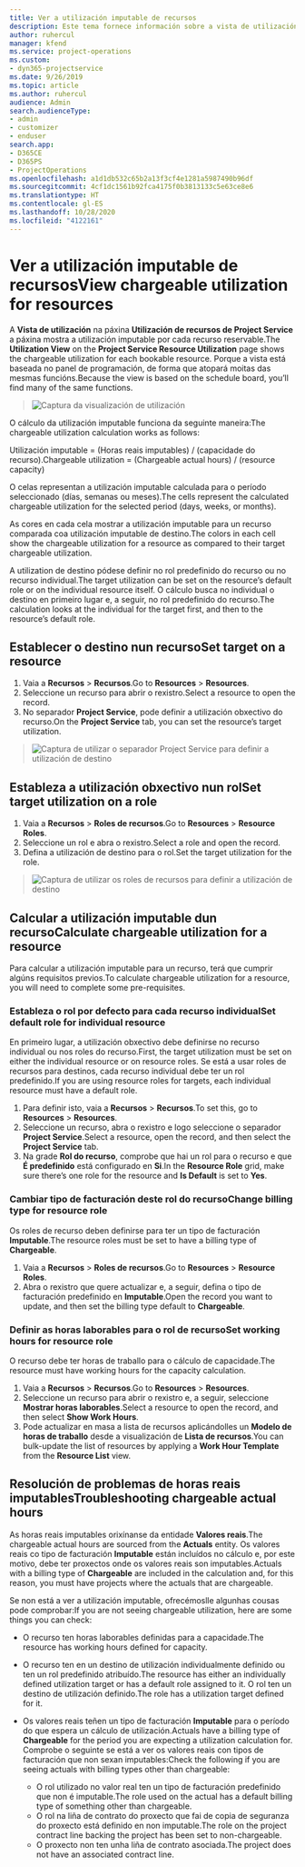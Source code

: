 ```yaml
---
title: Ver a utilización imputable de recursos
description: Este tema fornece información sobre a vista de utilización de recursos.
author: ruhercul
manager: kfend
ms.service: project-operations
ms.custom:
- dyn365-projectservice
ms.date: 9/26/2019
ms.topic: article
ms.author: ruhercul
audience: Admin
search.audienceType:
- admin
- customizer
- enduser
search.app:
- D365CE
- D365PS
- ProjectOperations
ms.openlocfilehash: a1d1db532c65b2a13f3cf4e1281a5987490b96df
ms.sourcegitcommit: 4cf1dc1561b92fca4175f0b3813133c5e63ce8e6
ms.translationtype: HT
ms.contentlocale: gl-ES
ms.lasthandoff: 10/28/2020
ms.locfileid: "4122161"
---
```

# <a name="view-chargeable-utilization-for-resources"></a><span data-ttu-id="c79f1-103">Ver a utilización imputable de recursos</span><span class="sxs-lookup"><span data-stu-id="c79f1-103">View chargeable utilization for resources</span></span>
 
<span data-ttu-id="c79f1-104">A **Vista de utilización** na páxina **Utilización de recursos de Project Service** a páxina mostra a utilización imputable por cada recurso reservable.</span><span class="sxs-lookup"><span data-stu-id="c79f1-104">The **Utilization View** on the **Project Service Resource Utilization** page shows the chargeable utilization for each bookable resource.</span></span> <span data-ttu-id="c79f1-105">Porque a vista está baseada no panel de programación, de forma que atopará moitas das mesmas funcións.</span><span class="sxs-lookup"><span data-stu-id="c79f1-105">Because the view is based on the schedule board, you’ll find many of the same functions.</span></span>

> ![Captura da visualización de utilización](media/FAQ-utilization-1.png)
 

<span data-ttu-id="c79f1-107">O cálculo da utilización imputable funciona da seguinte maneira:</span><span class="sxs-lookup"><span data-stu-id="c79f1-107">The chargeable utilization calculation works as follows:</span></span>

   <span data-ttu-id="c79f1-108">Utilización imputable = (Horas reais imputables) / (capacidade do recurso).</span><span class="sxs-lookup"><span data-stu-id="c79f1-108">Chargeable utilization = (Chargeable actual hours) / (resource capacity)</span></span>

<span data-ttu-id="c79f1-109">O celas representan a utilización imputable calculada para o período seleccionado (días, semanas ou meses).</span><span class="sxs-lookup"><span data-stu-id="c79f1-109">The cells represent the calculated chargeable utilization for the selected period (days, weeks, or months).</span></span>

<span data-ttu-id="c79f1-110">As cores en cada cela mostrar a utilización imputable para un recurso comparada coa utilización imputable de destino.</span><span class="sxs-lookup"><span data-stu-id="c79f1-110">The colors in each cell show the chargeable utilization for a resource as compared to their target chargeable utilization.</span></span> 

<span data-ttu-id="c79f1-111">A utilization de destino pódese definir no rol predefinido do recurso ou no recurso individual.</span><span class="sxs-lookup"><span data-stu-id="c79f1-111">The target utilization can be set on the resource’s default role or on the individual resource itself.</span></span> <span data-ttu-id="c79f1-112">O cálculo busca no individual o destino en primeiro lugar e, a seguir, no rol predefinido do recurso.</span><span class="sxs-lookup"><span data-stu-id="c79f1-112">The calculation looks at the individual for the target first, and then to the resource’s default role.</span></span>

## <a name="set-target-on-a-resource"></a><span data-ttu-id="c79f1-113">Establecer o destino nun recurso</span><span class="sxs-lookup"><span data-stu-id="c79f1-113">Set target on a resource</span></span>

1. <span data-ttu-id="c79f1-114">Vaia a **Recursos** \> **Recursos**.</span><span class="sxs-lookup"><span data-stu-id="c79f1-114">Go to **Resources** \> **Resources**.</span></span> 
2. <span data-ttu-id="c79f1-115">Seleccione un recurso para abrir o rexistro.</span><span class="sxs-lookup"><span data-stu-id="c79f1-115">Select a resource to open the record.</span></span> 
3. <span data-ttu-id="c79f1-116">No separador **Project Service**, pode definir a utilización obxectivo do recurso.</span><span class="sxs-lookup"><span data-stu-id="c79f1-116">On the **Project Service** tab, you can set the resource’s target utilization.</span></span>

> ![Captura de utilizar o separador Project Service para definir a utilización de destino](media/FAQ-utilization-2.png)
 
## <a name="set-target-utilization-on-a-role"></a><span data-ttu-id="c79f1-118">Estableza a utilización obxectivo nun rol</span><span class="sxs-lookup"><span data-stu-id="c79f1-118">Set target utilization on a role</span></span>

1. <span data-ttu-id="c79f1-119">Vaia a **Recursos** \> **Roles de recursos**.</span><span class="sxs-lookup"><span data-stu-id="c79f1-119">Go to **Resources** \> **Resource Roles**.</span></span> 
2. <span data-ttu-id="c79f1-120">Seleccione un rol e abra o rexistro.</span><span class="sxs-lookup"><span data-stu-id="c79f1-120">Select a role and open the record.</span></span> 
3. <span data-ttu-id="c79f1-121">Defina a utilización de destino para o rol.</span><span class="sxs-lookup"><span data-stu-id="c79f1-121">Set the target utilization for the role.</span></span>

> ![Captura de utilizar os roles de recursos para definir a utilización de destino](media/FAQ-utilization-3.png)
 
## <a name="calculate-chargeable-utilization-for-a-resource"></a><span data-ttu-id="c79f1-123">Calcular a utilización imputable dun recurso</span><span class="sxs-lookup"><span data-stu-id="c79f1-123">Calculate chargeable utilization for a resource</span></span>

<span data-ttu-id="c79f1-124">Para calcular a utilización imputable para un recurso, terá que cumprir algúns requisitos previos.</span><span class="sxs-lookup"><span data-stu-id="c79f1-124">To calculate chargeable utilization for a resource, you will need to complete some pre-requisites.</span></span> 

### <a name="set-default-role-for-individual-resource"></a><span data-ttu-id="c79f1-125">Estableza o rol por defecto para cada recurso individual</span><span class="sxs-lookup"><span data-stu-id="c79f1-125">Set default role for individual resource</span></span>

<span data-ttu-id="c79f1-126">En primeiro lugar, a utilización obxectivo debe definirse no recurso individual ou nos roles do recurso.</span><span class="sxs-lookup"><span data-stu-id="c79f1-126">First, the target utilization must be set on either the individual resource or on resource roles.</span></span> <span data-ttu-id="c79f1-127">Se está a usar roles de recursos para destinos, cada recurso individual debe ter un rol predefinido.</span><span class="sxs-lookup"><span data-stu-id="c79f1-127">If you are using resource roles for targets, each individual resource must have a default role.</span></span> 

1. <span data-ttu-id="c79f1-128">Para definir isto, vaia a **Recursos** \> **Recursos**.</span><span class="sxs-lookup"><span data-stu-id="c79f1-128">To set this, go to **Resources** \> **Resources**.</span></span> 
2. <span data-ttu-id="c79f1-129">Seleccione un recurso, abra o rexistro e logo seleccione o separador **Project Service**.</span><span class="sxs-lookup"><span data-stu-id="c79f1-129">Select a resource, open the record, and then select the **Project Service** tab.</span></span> 
3. <span data-ttu-id="c79f1-130">Na grade **Rol do recurso**, comprobe que hai un rol para o recurso e que **É predefinido** está configurado en **Si**.</span><span class="sxs-lookup"><span data-stu-id="c79f1-130">In the **Resource Role** grid, make sure there’s one role for the resource and **Is Default** is set to **Yes**.</span></span>
 
### <a name="change-billing-type-for-resource-role"></a><span data-ttu-id="c79f1-131">Cambiar tipo de facturación deste rol do recurso</span><span class="sxs-lookup"><span data-stu-id="c79f1-131">Change billing type for resource role</span></span>

<span data-ttu-id="c79f1-132">Os roles de recurso deben definirse para ter un tipo de facturación **Imputable**.</span><span class="sxs-lookup"><span data-stu-id="c79f1-132">The resource roles must be set to have a billing type of **Chargeable**.</span></span> 

1. <span data-ttu-id="c79f1-133">Vaia a **Recursos** \> **Roles de recursos**.</span><span class="sxs-lookup"><span data-stu-id="c79f1-133">Go to **Resources** \> **Resource Roles**.</span></span> 
2. <span data-ttu-id="c79f1-134">Abra o rexistro que quere actualizar e, a seguir, defina o tipo de facturación predefinido en **Imputable**.</span><span class="sxs-lookup"><span data-stu-id="c79f1-134">Open the record you want to update, and then set the billing type default to **Chargeable**.</span></span>

### <a name="set-working-hours-for-resource-role"></a><span data-ttu-id="c79f1-135">Definir as horas laborables para o rol de recurso</span><span class="sxs-lookup"><span data-stu-id="c79f1-135">Set working hours for resource role</span></span>
 
<span data-ttu-id="c79f1-136">O recurso debe ter horas de traballo para o cálculo de capacidade.</span><span class="sxs-lookup"><span data-stu-id="c79f1-136">The resource must have working hours for the capacity calculation.</span></span> 

1. <span data-ttu-id="c79f1-137">Vaia a **Recursos** \> **Recursos**.</span><span class="sxs-lookup"><span data-stu-id="c79f1-137">Go to **Resources** \> **Resources**.</span></span> 
2. <span data-ttu-id="c79f1-138">Seleccione un recurso para abrir o rexistro e, a seguir, seleccione **Mostrar horas laborables**.</span><span class="sxs-lookup"><span data-stu-id="c79f1-138">Select a resource to open the record, and then select **Show Work Hours**.</span></span> 
3. <span data-ttu-id="c79f1-139">Pode actualizar en masa a lista de recursos aplicándolles un **Modelo de horas de traballo** desde a visualización de **Lista de recursos**.</span><span class="sxs-lookup"><span data-stu-id="c79f1-139">You can bulk-update the list of resources by applying a **Work Hour Template** from the **Resource List** view.</span></span>

## <a name="troubleshooting-chargeable-actual-hours"></a><span data-ttu-id="c79f1-140">Resolución de problemas de horas reais imputables</span><span class="sxs-lookup"><span data-stu-id="c79f1-140">Troubleshooting chargeable actual hours</span></span>

<span data-ttu-id="c79f1-141">As horas reais imputables orixínanse da entidade **Valores reais**.</span><span class="sxs-lookup"><span data-stu-id="c79f1-141">The chargeable actual hours are sourced from the **Actuals** entity.</span></span> <span data-ttu-id="c79f1-142">Os valores reais co tipo de facturación **Imputable** están incluídos no cálculo e, por este motivo, debe ter proxectos onde os valores reais son imputables.</span><span class="sxs-lookup"><span data-stu-id="c79f1-142">Actuals with a billing type of **Chargeable** are included in the calculation and, for this reason, you must have projects where the actuals that are chargeable.</span></span>

<span data-ttu-id="c79f1-143">Se non está a ver a utilización imputable, ofrecémoslle algunhas cousas pode comprobar:</span><span class="sxs-lookup"><span data-stu-id="c79f1-143">If you are not seeing chargeable utilization, here are some things you can check:</span></span>

- <span data-ttu-id="c79f1-144">O recurso ten horas laborables definidas para a capacidade.</span><span class="sxs-lookup"><span data-stu-id="c79f1-144">The resource has working hours defined for capacity.</span></span>
- <span data-ttu-id="c79f1-145">O recurso ten en un destino de utilización individualmente definido ou ten un rol predefinido atribuído.</span><span class="sxs-lookup"><span data-stu-id="c79f1-145">The resource has either an individually defined utilization target or has a default role assigned to it.</span></span> <span data-ttu-id="c79f1-146">O rol ten un destino de utilización definido.</span><span class="sxs-lookup"><span data-stu-id="c79f1-146">The role has a utilization target defined for it.</span></span>
- <span data-ttu-id="c79f1-147">Os valores reais teñen un tipo de facturación **Imputable** para o período do que espera un cálculo de utilización.</span><span class="sxs-lookup"><span data-stu-id="c79f1-147">Actuals have a billing type of **Chargeable** for the period you are expecting a utilization calculation for.</span></span> <span data-ttu-id="c79f1-148">Comprobe o seguinte se está a ver os valores reais con tipos de facturación que non sexan imputables:</span><span class="sxs-lookup"><span data-stu-id="c79f1-148">Check the following if you are seeing actuals with billing types other than chargeable:</span></span>

  - <span data-ttu-id="c79f1-149">O rol utilizado no valor real ten un tipo de facturación predefinido que non é imputable.</span><span class="sxs-lookup"><span data-stu-id="c79f1-149">The role used on the actual has a default billing type of something other than chargeable.</span></span>
  - <span data-ttu-id="c79f1-150">O rol na liña de contrato do proxecto que fai de copia de seguranza do proxecto está definido en non imputable.</span><span class="sxs-lookup"><span data-stu-id="c79f1-150">The role on the project contract line backing the project has been set to non-chargeable.</span></span>
  - <span data-ttu-id="c79f1-151">O proxecto non ten unha liña de contrato asociada.</span><span class="sxs-lookup"><span data-stu-id="c79f1-151">The project does not have an associated contract line.</span></span>

